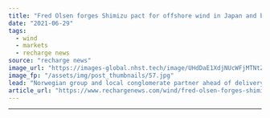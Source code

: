 ```yaml
---
title: "Fred Olsen forges Shimizu pact for offshore wind in Japan and beyond"
date: "2021-06-29"
tags: 
  - wind
  - markets
  - recharge news
source: "recharge news"
image_url: "https://images-global.nhst.tech/image/UHdDaE1XdjNUcWFjMTNtZnJrVTk2OHg4VVFJRkpXVS9wcFBVL0NDNnhHST0=/nhst/binary/974138025749a7f8344573cd31e02fb9"
image_fp: "/assets/img/post_thumbnails/57.jpg"
lead: "Norwegian group and local conglomerate partner ahead of delivery of jack-up vessel next year"
article_url: "https://www.rechargenews.com/wind/fred-olsen-forges-shimizu-pact-for-offshore-wind-in-japan-and-beyond/2-1-1032141"
---
```


---
